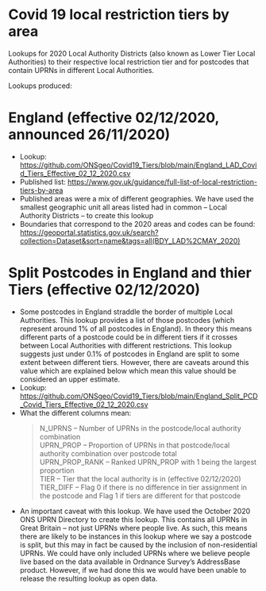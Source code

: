 # Covid 19 local restriction tiers by area


Lookups for 2020 Local Authority Districts (also known as Lower Tier Local Authorities) to their respective local restriction tier and for postcodes that contain UPRNs in different Local Authorities.


Lookups produced:
# England (effective 02/12/2020, announced 26/11/2020)
- Lookup: https://github.com/ONSgeo/Covid19_Tiers/blob/main/England_LAD_Covid_Tiers_Effective_02_12_2020.csv
- Published list: https://www.gov.uk/guidance/full-list-of-local-restriction-tiers-by-area
- Published areas were a mix of different geographies. We have used the smallest geographic unit all areas listed had in common – Local Authority Districts – to create this lookup
- Boundaries that correspond to the 2020 areas and codes can be found: https://geoportal.statistics.gov.uk/search?collection=Dataset&sort=name&tags=all(BDY_LAD%2CMAY_2020)

# Split Postcodes in England and thier Tiers (effective 02/12/2020)
-	Some postcodes in England straddle the border of multiple Local Authorities. This lookup provides a list of those postcodes (which represent around 1% of all postcodes in England). In theory this means different parts of a postcode could be in different tiers if it crosses between Local Authorities with different restrictions. This lookup suggests just under 0.1% of postcodes in England are split to some extent between different tiers. However, there are caveats around this value which are explained below which mean this value should be considered an upper estimate. 
- Lookup: https://github.com/ONSgeo/Covid19_Tiers/blob/main/England_Split_PCD_Covid_Tiers_Effective_02_12_2020.csv
- What the different columns mean:
  > N_UPRNS – Number of UPRNs in the postcode/local authority combination </br>
  > UPRN_PROP – Proportion of UPRNs in that postcode/local authority combination over postcode total </br>
  > UPRN_PROP_RANK – Ranked UPRN_PROP  with 1 being the largest proportion </br>
  > TIER – Tier that the local authority is in (effective 02/12/2020) </br>
  > TIER_DIFF – Flag 0 if there is no difference in tier assignment in the postcode and Flag 1 if tiers are different for that postcode
- An important caveat with this lookup. We have used the October 2020 ONS UPRN Directory to create this lookup. This contains all UPRNs in Great Britain – not just UPRNs where people live. As such, this means there are likely to be instances in this lookup where we say a postcode is split, but this may in fact be caused by the inclusion of non-residential UPRNs. We could have only included UPRNs where we believe people live based on the data available in Ordnance Survey’s AddressBase product. However, if we had done this we would have been unable to release the resulting lookup as open data.
